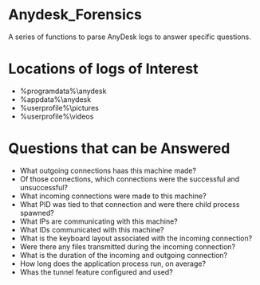 # Anydesk_Forensics
A series of functions to parse AnyDesk logs to answer specific questions.

# Locations of logs of Interest
* %programdata%\anydesk
* %appdata%\anydesk
* %userprofile%\pictures
* %userprofile%\videos

# Questions that can be Answered
* What outgoing connections haas this machine made?
* Of those connections, which connections were the successful and unsuccessful?
* What incoming connections were made to this machine?
* What PID was tied to that connection and were there child process spawned?
* What IPs are communicating with this machine?
* What IDs communicated with this machine?
* What is the keyboard layout associated with the incoming connection?
* Were there any files transmitted during the incoming connection?
* What is the duration of the incoming and outgoing connection?
* How long does the application process run, on average?
* Whas the tunnel feature configured and used?
